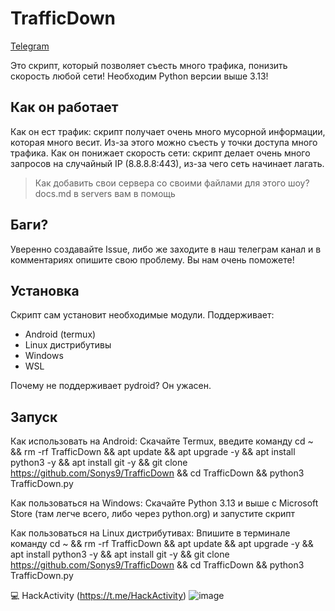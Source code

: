# TrafficDown

[Telegram](https://t.me/HackActivity)

Это скрипт, который позволяет съесть много трафика, понизить скорость любой сети!
Необходим Python версии выше 3.13!

## Как он работает

Как он ест трафик: скрипт получает очень много мусорной информации, которая много весит. Из-за этого можно съесть у точки доступа много трафика.
Как он понижает скорость сети: скрипт делает очень много запросов на случайный IP (8.8.8.8:443), из-за чего сеть начинает лагать.

> Как добавить свои сервера со своими файлами для этого шоу? 
> docs.md в servers вам в помощь

## Баги?

Уверенно создавайте Issue, либо же заходите в наш телеграм канал и в комментариях опишите свою проблему. Вы нам очень поможете!

## Установка

Скрипт сам установит необходимые модули. Поддерживает:

- Android (termux)
- Linux дистрибутивы
- Windows
- WSL

Почему не поддерживает pydroid? Он ужасен.

## Запуск

Как использовать на Android:
Скачайте Termux, введите команду 
cd ~ && rm -rf TrafficDown && apt update && apt upgrade -y && apt install python3 -y && apt install git -y && git clone https://github.com/Sonys9/TrafficDown && cd TrafficDown && python3 TrafficDown.py

Как пользоваться на Windows:
Скачайте Python 3.13 и выше с Microsoft Store (там легче всего, либо через python.org) и запустите скрипт

Как пользоваться на Linux дистрибутивах:
Впишите в терминале команду cd ~ && rm -rf TrafficDown && apt update && apt upgrade -y && apt install python3 -y && apt install git -y && git clone https://github.com/Sonys9/TrafficDown && cd TrafficDown && python3 TrafficDown.py

💻 HackActivity (https://t.me/HackActivity)
![image](https://github.com/user-attachments/assets/7a89c0e3-6f6e-4ce9-94c6-98a25d167778)
